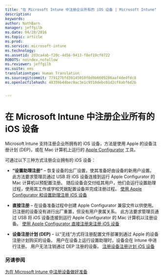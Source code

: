 ```yaml
---
title: "在 Microsoft Intune 中注册企业所有的 iOS 设备 | Microsoft Intune"
description: 
keywords: 
author: NathBarn
manager: jeffgilb
ms.date: 04/28/2016
ms.topic: article
ms.prod: 
ms.service: microsoft-intune
ms.technology: 
ms.assetid: 2d3ca4ab-f20c-4d56-9413-f8ef19cf0722
ROBOTS: noindex,nofollow
ms.reviewer: jeffgilb
ms.suite: ems
translationtype: Human Translation
ms.sourcegitcommit: 779127bfd39145010f0d9b6609286aaf4dedfdc8
ms.openlocfilehash: 48359b44bec9ac3e1c9510debc01d2cf8abf6d2b


---
```


# 在 Microsoft Intune 中注册企业所有的 iOS 设备
Microsoft Intune 支持注册企业所拥有的 iOS 设备，方法是使用 Apple 的设备注册计划 (DEP)，或在 Mac 计算机上运行的 [Apple Configurator](http://go.microsoft.com/fwlink/?LinkId=518017) 工具。

可通过以下三种方式注册企业拥有的 iOS 设备：

-   **“设置助理注册”** – 恢复设备的出厂设置，使其准备好由设备的新用户设置。 此方法要求管理员通过 USB 将 iOS 设备连接到运行 Apple Configurator 的 Mac 计算机以预配置注册。 随后设备会交付给其用户，他们会运行设置助理过程，使用其工作或学校凭据配置设备并完成注册过程。 [使用 Apple Configurator 和设置助理注册 iOS 设备](ios-setup-assistant-enrollment-in-microsoft-intune.md)

-   **直接注册** – 在设备准备过程中创建 Apple Configurator 兼容文件以供使用。 已注册的设备没有进行出厂重置，但没有用户隶属关系。 此方法要求管理员通过 USB 将 iOS 设备连接到运行 Apple Configurator 的 Mac 计算机以注册设备。 [使用 Apple Configurator 直接注册来注册 iOS 设备](ios-direct-enrollment-in-microsoft-intune.md)

-   **设备注册计划 (DEP)** – 以“无线”方式将注册配置文件部署到通过 Apple 的设备注册计划购买的设备。 用户在设备上运行设置助理时，设备会在 Intune 中进行注册。  用户无法注销通过 DEP 注册的设备。 [注册设备注册计划 iOS 设备](ios-device-enrollment-program-in-microsoft-intune.md)




### 另请参阅
[为在 Microsoft Intune 中注册设备做好准备](get-ready-to-enroll-devices-in-microsoft-intune.md)



<!--HONumber=Jun16_HO4-->


